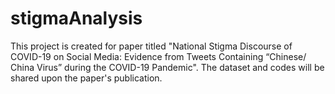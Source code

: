 # stigmaAnalysis
This project is created for paper titled "National Stigma Discourse of COVID-19 on Social Media: Evidence from Tweets Containing “Chinese/ China Virus” during the COVID-19 Pandemic".
The dataset and codes will be shared upon the paper's publication.

